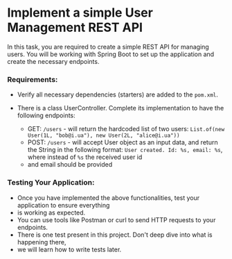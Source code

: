 # Implement a simple User Management REST API

In this task, you are required to create a simple REST API for managing users. 
You will be working with Spring Boot to
set up the application and create the necessary endpoints.

### Requirements:

- Verify all necessary dependencies (starters) are added to the `pom.xml`.

- There is a class UserController. Complete its implementation to have the following endpoints:

    - GET: `/users` - will return the hardcoded list of two
      users: `List.of(new User(1L, "bob@i.ua"), new User(2L, "alice@i.ua"))`
    - POST: `/users` - will accept User object as an input data, and return the String in the following
      format: `User created. Id: %s, email: %s`, where instead of `%s` the received user id 
    - and email should be provided

### Testing Your Application:

- Once you have implemented the above functionalities, test your application to ensure everything 
- is working as
  expected.
- You can use tools like Postman or curl to send HTTP requests to your endpoints.
- There is one test present in this project. Don't deep dive into what is happening there, 
- we will learn how to write
  tests later.
